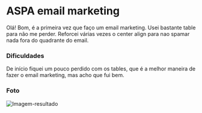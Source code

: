 # ASPA email marketing
Olá!
Bom, é a primeira vez que faço um email marketing. Usei bastante table para não me perder. Reforcei várias vezes o center align para nao spamar nada fora do quadrante do email.
### Dificuldades
De início fiquei um pouco perdido com os tables, que é a melhor maneira de fazer o email marketing, mas acho que fui bem.
### Foto
![Imagem-resultado](https://user-images.githubusercontent.com/3739780/154828374-50d39343-f8ca-4627-a2cf-712b75d102ec.png)

